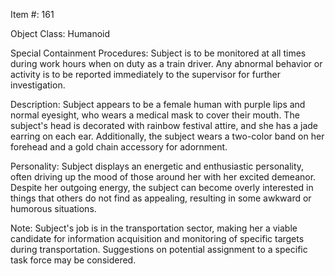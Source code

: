 Item #: 161

Object Class: Humanoid 

Special Containment Procedures: Subject is to be monitored at all times during work hours when on duty as a train driver. Any abnormal behavior or activity is to be reported immediately to the supervisor for further investigation.

Description: Subject appears to be a female human with purple lips and normal eyesight, who wears a medical mask to cover their mouth. The subject's head is decorated with rainbow festival attire, and she has a jade earring on each ear. Additionally, the subject wears a two-color band on her forehead and a gold chain accessory for adornment. 

Personality: Subject displays an energetic and enthusiastic personality, often driving up the mood of those around her with her excited demeanor. Despite her outgoing energy, the subject can become overly interested in things that others do not find as appealing, resulting in some awkward or humorous situations. 

Note: Subject's job is in the transportation sector, making her a viable candidate for information acquisition and monitoring of specific targets during transportation. Suggestions on potential assignment to a specific task force may be considered.